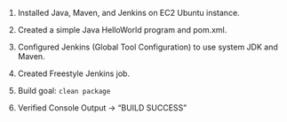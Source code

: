 1. Installed Java, Maven, and Jenkins on EC2 Ubuntu instance.
   
2. Created a simple Java HelloWorld program and pom.xml.
   
3. Configured Jenkins (Global Tool Configuration) to use system JDK and Maven.
   
4. Created Freestyle Jenkins job.
   
5. Build goal: `clean package`
   
6. Verified Console Output → “BUILD SUCCESS”
